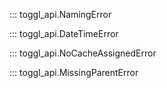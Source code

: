 ::: toggl_api.NamingError

::: toggl_api.DateTimeError

::: toggl_api.NoCacheAssignedError

::: toggl_api.MissingParentError
